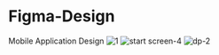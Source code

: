 # Figma-Design
Mobile Application Design
![1](https://github.com/user-attachments/assets/78edd849-bc40-4440-91b1-dac13662939c)
![start screen-4](https://github.com/user-attachments/assets/971dcc93-c8e8-449b-adb0-442e678b0c6f)
![dp-2](https://github.com/user-attachments/assets/5378d684-aee6-4f93-9555-57442b743221)
